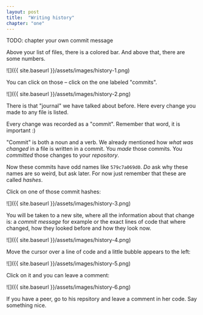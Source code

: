 ```yaml
---
layout: post
title:  "Writing history"
chapter: "one"
---
```


TODO: chapter your own commit message


Above your list of files, there is a colored bar. And above that, there are some numbers.

![]({{ site.baseurl }}/assets/images/history-1.png)

You can click on those – click on the one labeled "commits".

![]({{ site.baseurl }}/assets/images/history-2.png)

There is that "journal" we have talked about before. Here every change you made to any file is listed.

Every change was recorded as a "commit". Remember that word, it is important :)

"Commit" is both a noun and a verb. We already mentioned how *what was changed* in a file is written in a commit. You *made* those commits. You *committed* those changes to your *repository*.

Now these commits have odd names like `579c7a069d0`. *Do* ask why these names are so weird, but ask later. For now just remember that these are called *hashes*.

Click on one of those commit hashes:

![]({{ site.baseurl }}/assets/images/history-3.png)

You will be taken to a new site, where all the information about that change is: a *commit message* for example or the exact lines of code that where changed, how they looked before and how they look now.

![]({{ site.baseurl }}/assets/images/history-4.png)

Move the cursor over a line of code and a little bubble appears to the left:

![]({{ site.baseurl }}/assets/images/history-5.png)

Click on it and you can leave a comment:

![]({{ site.baseurl }}/assets/images/history-6.png)

If you have a peer, go to his repsitory and leave a comment in her code. Say something nice.
